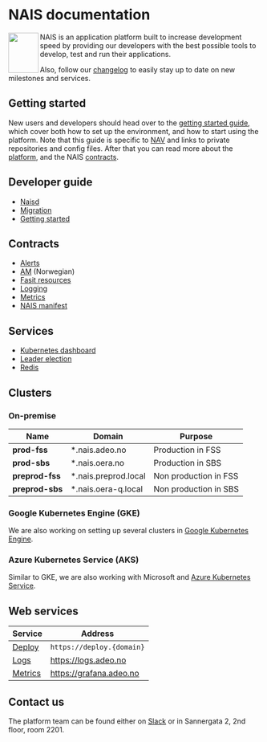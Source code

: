 
NAIS documentation
==================
<img align="left" width="60" height="80" src="https://raw.githubusercontent.com/nais/doc/master/documentation/media/nais.png">
NAIS is an application platform built to increase development speed by providing our developers with the best possible tools to develop, test and run their applications.

Also, follow our [changelog](/documentation/changelog.md) to easily stay up to date on new milestones and services.


## Getting started

New users and developers should head over to the [getting started guide](/documentation/dev-guide/README.md#getting-started), which cover both how to set up the environment, and how to start using the platform. 
Note that this guide is specific to [NAV](https://nav.no) and links to private repositories and config files.
After that you can read more about the [platform](/documentation/platform.md), and the NAIS [contracts](/README.md#contracts).


## Developer guide

* [Naisd](/documentation/dev-guide/naisd.md)
* [Migration](/documentation/dev-guide/migration.md)
* [Getting started](/documentation/dev-guide/README.md#getting-started)


## Contracts

* [Alerts](/documentation/contracts/alerts.md)
* [AM](contracts/am.md) (Norwegian)
* [Fasit resources](/documentation/contracts/fasit_resources.md)
* [Logging](/documentation/contracts/logging.md)
* [Metrics](/documentation/contracts/metrics.md)
* [NAIS manifest](/documentation/contracts/README.md#nais-manifest)


## Services

* [Kubernetes dashboard](/documentation/services/kubernetes_dashboard.md)
* [Leader election](/documentation/services/leader_election.md)
* [Redis](/documentation/services/redis.md)


## Clusters


### On-premise

| Name            | Domain               | Purpose               |
| --------------- | -------------------- | --------------------- |
| **prod-fss**    | *.nais.adeo.no       | Production in FSS     |
| **prod-sbs**    | *.nais.oera.no       | Production in SBS     |
| **preprod-fss** | *.nais.preprod.local | Non production in FSS |
| **preprod-sbs** | *.nais.oera-q.local  | Non production in SBS |


### Google Kubernetes Engine (GKE)

We are also working on setting up several clusters in [Google Kubernetes Engine](https://cloud.google.com/kubernetes-engine/).


### Azure Kubernetes Service (AKS)

Similar to GKE, we are also working with Microsoft and [Azure Kubernetes Service](https://azure.microsoft.com/en-us/doc/services/kubernetes-service/).


## Web services

| Service                       | Address                   |
| ----------------------------- | ------------------------- |
| [Deploy](/documentation/dev-guide/naisd.md)    | `https://deploy.{domain}` |
| [Logs](/documentation/contracts/logging.md)    | https://logs.adeo.no      |
| [Metrics](/documentation/contracts/metrics.md) | https://grafana.adeo.no   |


## Contact us

The platform team can be found either on [Slack](https://nav-it.slack.com/messages/C5KUST8N6/) or in Sannergata 2, 2nd floor, room 2201.

